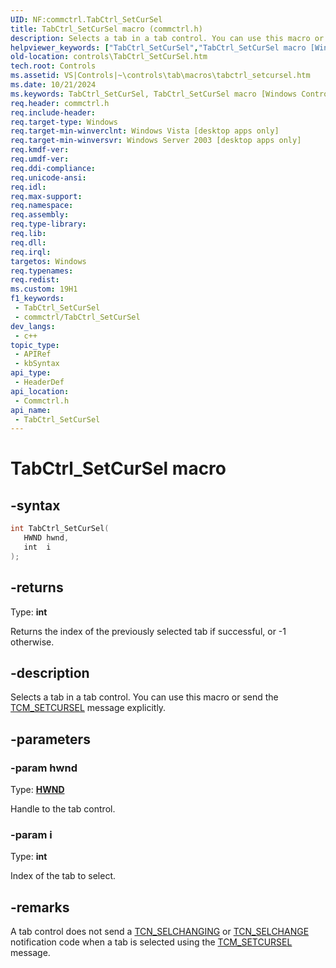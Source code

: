 ```yaml
---
UID: NF:commctrl.TabCtrl_SetCurSel
title: TabCtrl_SetCurSel macro (commctrl.h)
description: Selects a tab in a tab control. You can use this macro or send the TCM_SETCURSEL message explicitly.
helpviewer_keywords: ["TabCtrl_SetCurSel","TabCtrl_SetCurSel macro [Windows Controls]","_win32_TabCtrl_SetCurSel","_win32_TabCtrl_SetCurSel_cpp","commctrl/TabCtrl_SetCurSel","controls.TabCtrl_SetCurSel","controls._win32_TabCtrl_SetCurSel"]
old-location: controls\TabCtrl_SetCurSel.htm
tech.root: Controls
ms.assetid: VS|Controls|~\controls\tab\macros\tabctrl_setcursel.htm
ms.date: 10/21/2024
ms.keywords: TabCtrl_SetCurSel, TabCtrl_SetCurSel macro [Windows Controls], _win32_TabCtrl_SetCurSel, _win32_TabCtrl_SetCurSel_cpp, commctrl/TabCtrl_SetCurSel, controls.TabCtrl_SetCurSel, controls._win32_TabCtrl_SetCurSel
req.header: commctrl.h
req.include-header: 
req.target-type: Windows
req.target-min-winverclnt: Windows Vista [desktop apps only]
req.target-min-winversvr: Windows Server 2003 [desktop apps only]
req.kmdf-ver: 
req.umdf-ver: 
req.ddi-compliance: 
req.unicode-ansi: 
req.idl: 
req.max-support: 
req.namespace: 
req.assembly: 
req.type-library: 
req.lib: 
req.dll: 
req.irql: 
targetos: Windows
req.typenames: 
req.redist: 
ms.custom: 19H1
f1_keywords:
 - TabCtrl_SetCurSel
 - commctrl/TabCtrl_SetCurSel
dev_langs:
 - c++
topic_type:
 - APIRef
 - kbSyntax
api_type:
 - HeaderDef
api_location:
 - Commctrl.h
api_name:
 - TabCtrl_SetCurSel
---
```


# TabCtrl_SetCurSel macro

## -syntax

```cpp
int TabCtrl_SetCurSel(
   HWND hwnd,
   int  i
);
```

## -returns

Type: **int**

Returns the index of the previously selected tab if successful, or -1 otherwise.


## -description

Selects a tab in a tab control. You can use this macro or send the <a href="/windows/desktop/Controls/tcm-setcursel">TCM_SETCURSEL</a> message explicitly.

## -parameters

### -param hwnd

Type: <b><a href="/windows/desktop/WinProg/windows-data-types">HWND</a></b>

Handle to the tab control.

### -param i

Type: <b>int</b>

Index of the tab to select.

## -remarks

A tab control does not send a <a href="/windows/desktop/Controls/tcn-selchanging">TCN_SELCHANGING</a> or <a href="/windows/desktop/Controls/tcn-selchange">TCN_SELCHANGE</a> notification code when a tab is selected using the <a href="/windows/desktop/Controls/tcm-setcursel">TCM_SETCURSEL</a> message.
